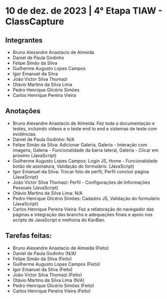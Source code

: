 # 10 de dez. de 2023 | 4° Etapa TIAW - ClassCapture

## Integrantes
* Bruno Alexandre Anastacio de Almeida 
* Daniel de Paula Godinho
* Felipe Simão da Silva
* Guilherme Augusto Lopes Campos
* Igor Emanuel da Silva 
* João Victor Silva Thomazi
* Otávio Martins da Silva Lima
* Pedro Henrique Glicério Simões
* Carlos Henrique Pereira Vieira

## Anotações
* Bruno Alexandre Anastacio de Almeida: Fez toda a documentação e testes, incluindo vídeos e o teste end to end e sistemas de teste com evidências.
* Daniel de Paula Godinho: N/A
* Felipe Simão da Silva: Adicionar Galeria, Galeria - Interação com imagens, Galeria - Funcionalidade da barra lateral, Galeria - Clicar em próximo (JavaScript)
* Guilherme Augusto Lopes Campos: Login JS, Home - Funcionalidade botão de assinatura, Validação do formulário. (JavaScript)
* Igor Emanuel da Silva: Trocar foto de perfil, Perfil concluir página (JavaScript)
* João Victor Silva Thomazi: Perfil - Configurações de Informações Pessoais (JavaScript)
* Otávio Martins da Silva Lima: N/A
* Pedro Henrique Glicério Simões: Cadastro JS, Validação do formulário (JavaScript)
* Carlos Henrique Pereira Vieira: Fez a refatoração do navegador das páginas e integração das branchs e adequações finais e apoio nos scripts de JavaScript e melhoria do KanBan.


## Tarefas feitas:
* Bruno Alexandre Anastacio de Almeida (Feito)
* Daniel de Paula Godinho (N/A)
* Felipe Simão da Silva (Feito)
* Guilherme Augusto Lopes Campos (Feito)
* Igor Emanuel da Silva (Feito)
* João Victor Silva Thomazi (Feito)
* Otávio Martins da Silva Lima (N/A)
* Pedro Henrique Glicério Simões (Feito)
* Carlos Henrique Pereira Vieira (Feito)




